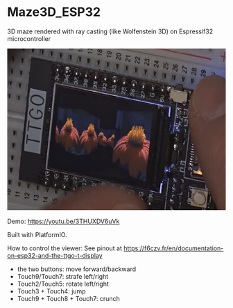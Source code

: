 # Maze3D_ESP32
3D maze rendered with ray casting (like Wolfenstein 3D) on Espressif32 microcontroller

![Snapshot](/Snapshot.png)

Demo: https://youtu.be/3THUXDV6uVk

Built with PlatformIO.

How to control the viewer:
See pinout at https://f6czv.fr/en/documentation-on-esp32-and-the-ttgo-t-display
- the two buttons: move forward/backward
- Touch9/Touch7: strafe left/right
- Touch2/Touch5: rotate left/right
- Touch3 + Touch4: jump
- Touch9 + Touch8 + Touch7: crunch
